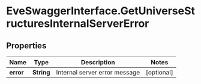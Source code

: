 # EveSwaggerInterface.GetUniverseStructuresInternalServerError

## Properties
Name | Type | Description | Notes
------------ | ------------- | ------------- | -------------
**error** | **String** | Internal server error message | [optional] 


